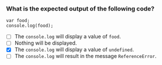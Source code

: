 ### What is the expected output of the following code?

```
var food;
console.log(food);
```

- [ ] The `console.log` will display a value of `food`.
- [ ] Nothing will be displayed.
- [x] The `console.log` will display a value of `undefined`.
- [ ] The `console.log` will result in the message `ReferenceError`.
